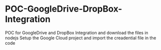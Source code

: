 # POC-GoogleDrive-DropBox-Integration
POC for GoogleDrive and DropBox Integration and download the files in nodejs
Setup the Google Cloud project and import the creadential file in the code
